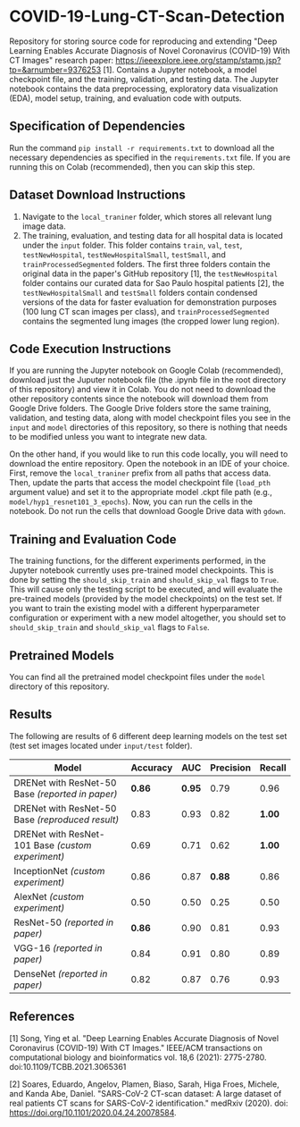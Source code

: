 # COVID-19-Lung-CT-Scan-Detection
Repository for storing source code for reproducing and extending "Deep Learning Enables Accurate Diagnosis of Novel Coronavirus (COVID-19) With CT Images" research paper: https://ieeexplore.ieee.org/stamp/stamp.jsp?tp=&arnumber=9376253 [1]. Contains a Jupyter notebook, a model checkpoint file, and the training, validation, and testing data. The Jupyter notebook contains the data preprocessing, exploratory data visualization (EDA), model setup, training, and evaluation code with outputs.

## Specification of Dependencies
Run the command `pip install -r requirements.txt` to download all the necessary dependencies as specified in the `requirements.txt` file. If you are running this on Colab (recommended), then you can skip this step.

## Dataset Download Instructions
1. Navigate to the `local_traniner` folder, which stores all relevant lung image data.
2. The training, evaluation, and testing data for all hospital data is located under the `input` folder. This folder contains `train`, `val`, `test`, `testNewHospital`,  `testNewHospitalSmall`, `testSmall`, and `trainProcessedSegmented` folders. The first three folders contain the original data in the paper's GitHub repository [1], the  `testNewHospital` folder contains our curated data for Sao Paulo hospital patients [2], the `testNewHospitalSmall` and `testSmall` folders contain condensed versions of the data for faster evaluation for demonstration purposes (100 lung CT scan images per class), and `trainProcessedSegmented` contains the segmented lung images (the cropped lower lung region).

## Code Execution Instructions
If you are running the Jupyter notebook on Google Colab (recommended), download just the Juputer notebook file (the .ipynb file in the root directory of this repository) and view it in Colab. You do not need to download the other repository contents since the notebook will download them from Google Drive folders. The Google Drive folders store the same training, validation, and testing data, along with model checkpoint files you see in the `input` and `model` directories of this repository, so there is nothing that needs to be modified unless you want to integrate new data.

On the other hand, if you would like to run this code locally, you will need to download the entire repository. Open the notebook in an IDE of your choice. First, remove the `local_traniner` prefix from all paths that access data. Then, update the parts that access the model checkpoint file (`load_pth` argument value) and set it to the appropriate model .ckpt file path (e.g., `model/hyp1_resnet101_3_epochs`). Now, you can run the cells in the notebook. Do not run the cells that download Google Drive data with `gdown`.

## Training and Evaluation Code
The training functions, for the different experiments performed, in the Jupyter notebook currently uses pre-trained model checkpoints. This is done by setting the `should_skip_train` and `should_skip_val` flags to `True`. This will cause only the testing script to be executed, and will evaluate the pre-trained models (provided by the model checkpoints) on the test set. If you want to train the existing model with a different hyperparameter configuration or experiment with a new model altogether, you should set to `should_skip_train` and `should_skip_val` flags to `False`.

## Pretrained Models
You can find all the pretrained model checkpoint files under the `model` directory of this repository.

## Results
The following are results of 6 different deep learning models on the test set (test set images located under `input/test` folder).

| Model       | Accuracy | AUC   | Precision | Recall |
|-------------|----------|-------|-----------|--------|
| DRENet with ResNet-50 Base *(reported in paper)*     | **0.86**     | **0.95**  | 0.79      | 0.96   |
| DRENet with ResNet-50 Base *(reproduced result)*   | 0.83     | 0.93  | 0.82      | **1.00**   |
| DRENet with ResNet-101 Base *(custom experiment)*  | 0.69     | 0.71  | 0.62      | **1.00**   |
| InceptionNet *(custom experiment)* | 0.86     | 0.87  | **0.88**      | 0.86   |
| AlexNet *(custom experiment)*     | 0.50     | 0.50  | 0.25      | 0.50   |
| ResNet-50 *(reported in paper)*      | **0.86**    | 0.90  | 0.81      | 0.93   |
| VGG-16 *(reported in paper)*      | 0.84     | 0.91  | 0.80      | 0.89   |
| DenseNet *(reported in paper)*   | 0.82     | 0.87  | 0.76      | 0.93   |


## References
[1] Song, Ying et al. "Deep Learning Enables Accurate Diagnosis of Novel Coronavirus (COVID-19) With
CT Images." IEEE/ACM transactions on computational biology and bioinformatics vol. 18,6 (2021):
2775-2780. doi:10.1109/TCBB.2021.3065361

[2] Soares, Eduardo, Angelov, Plamen, Biaso, Sarah, Higa Froes, Michele, and Kanda Abe, Daniel. "SARS-CoV-2 CT-scan dataset: A large dataset of real patients CT scans for SARS-CoV-2 identification." medRxiv (2020). doi: https://doi.org/10.1101/2020.04.24.20078584.

